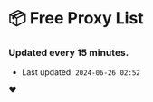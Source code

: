 # :package: Free Proxy List
### Updated every 15 minutes.

- Last updated: `2024-06-26 02:52`

:heart:

